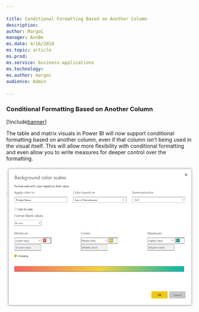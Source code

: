 ```yaml
---

title: Conditional Formatting Based on Another Column
description: 
author: MargoC
manager: AnnBe
ms.date: 4/16/2018
ms.topic: article
ms.prod: 
ms.service: business-applications
ms.technology: 
ms.author: margoc
audience: Admin

---
```

### Conditional Formatting Based on Another Column

[!include[banner](../../includes/banner.md)]


The table and matrix visuals in Power BI will now support conditional formatting
based on another column, even if that column isn’t being used in the visual
itself. This will allow more flexibility with conditional formatting and even
allow you to write measures for deeper control over the formatting.

![cid:image001.png@01D3CB66.E2DF3CE0](media/conditional-formatting-based-on-another-column-1.png "cid:image001.png@01D3CB66.E2DF3CE0")
<!-- Picture 1 -->

